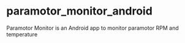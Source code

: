 # paramotor_monitor_android

Paramotor Monitor is an Android app to monitor paramotor RPM and temperature
